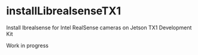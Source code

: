 # installLibrealsenseTX1
Install lbrealsense for Intel RealSense cameras on Jetson TX1 Development Kit

Work in progress
